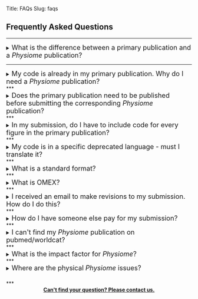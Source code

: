 Title: FAQs
Slug: faqs
       
<style>
.hand {cursor: pointer;}
</style>
   
## Frequently Asked Questions
***

<details>
  <summary p class="hand"><font size="4">What is the difference between a primary publication and a <i>Physiome</i> publication?</font></summary>
  <div id="difference"/>
    The primary publication is an experimental or modelling paper describing the model, and has been accepted to a peer-reviewed journal in the field of physiological modelling. The primary publication demonstrates that the model presented in the *Physiome* article has been scientifically reviewed. In addition, it will typically include relevant biological background, and explain why the model was developed.

    *Physiome* articles focus on reproducibility and reuse, but do not deal with the validation nor scientific relevance of the models: these are reviewed in the Primary Paper.
</details>

***
<details>
  <summary p class="hand"><font size="4">My code is already in my primary publication. Why do I need a <i>Physiome</i> publication?</font></summary>
  <p>
  <div id="why"/>
    A *Physiome* article enables you to fully describe your model implementation and its use to reproduce the findings of your primary publication. Also, any modifications made to the code since the publication of the primary publication can be finalised in order to meet reproducibility and reusability standards. 
  
</details>
***
<details>
  <summary p class="hand"><font size="4">Does the primary publication need to be published before submitting the corresponding <i>Physiome</i> publication?</font></summary>
  <p>
  <div id="publish_before"/>
    No: for original submissions, authors are encouraged to prepare their *Physiome* submission(s) in parallel to the primary publication. Submissions will be curated and evaluated, but not published until the primary publication is accepted and has been allocated a DOI. 
  
</details>
***
<details>
  <summary p class="hand"><font size="4">In my submission, do I have to include code for every figure in the primary publication?</font></summary>
  <p>
  <div id="every_figure"/>
    No. The *Physiome* article should, however, clearly describe which results from the primary publication can be reproduced by the implementation.
  
</details>
***
<details>
  <summary p class="hand"><font size="4">My code is in a specific deprecated language - must I translate it?</font></summary>
  <p>
  <div id="language"/>
    Code language does not have to be a standard markup language - as long as we can run it our computers and reproduce the expected results. Provide exact instructions on how to install or access the tools required to execute the files included in your submission.
  
</details>
***
<details>
  <summary p class="hand"><font size="4">What is a standard format?</font></summary>
  <p>
  <div id="standard_format"/>
    A markup languages such as CellML, SBML, and NeuroML, designed to encode a model in unambiguous form. The markup language SED-ML is designed to specify the simulation protocol for running the model with specified inputs and outputs. The use of these standard formats improves the reusability of your model implementation. 

    See the Computational Modelling in Biology Network (<a href="http://co.mbine.org/" target="_blank" rel="noopener noreferrer">COMBINE</a>) for further information and guidance on the use of standards for modelling in biology. 
  
</details>
***
<details>
  <summary p class="hand"><font size="4">What is OMEX?</font></summary>
  <p>
  <div id="omex"/>
    *Physiome* articles include a COMBINE archive containing all files required for implementation of the model and reproduction of the simulation results presented. It can be opened by any type of ZIP reader.

    The Open Modelling Exchange format, <a href="http://co.mbine.org/standards/omex" target="_blank" rel="noopener noreferrer">OMEX</a>, is the technical specification defining the format of the COMBINE archive.
  
</details>
***
<details>
  <summary p class="hand"><font size="4">I received an email to make revisions to my submission. How do I do this?</font></summary>
  <p>
  <div id="resubmit"/>
    On the *Physiome* submission portal, click 'Submit revision'. There, you can replace and/or upload new files for your manuscript or supplementary material. 

    Upon submission of the revisions, *Physiome* editors and curators will resume curation process by assessing the new material.
  
</details>
***
<details>
  <summary p class="hand"><font size="4">How do I have someone else pay for my submission?</font></summary>
  <p>
  <div id="payment"/>
    On acceptance of your submission, you will receive a link via email to view your article on the *Physiome* submission portal. On the portal, there is a link to the payment page for your submission, hosted by Stripe. This link can be sent to your designated third party making the payment, who will not need sign-in credentials to do so. 
    This link does not timeout, but will be inactivated should you click 'Cancel'.
  
</details>
***
<details>
  <summary p class="hand"><font size="4">I can't find my <i>Physiome</i> publication on pubmed/worldcat?</font></summary>
  <p>
  <div id="pubmed"/>
    Each article has a DOI unique to it - it is not the same as the primary publication's. You will see your <i>Physiome</i> publication on international databases soon.
  
</details>
***
<details>
  <summary p class="hand"><font size="4">What is the impact factor for <i>Physiome</i>?</font></summary>
  <p>
  <div id="impact_factor"/>
    We are a new journal! We are working on appearing on various international databases.
  
</details>
***
<details>
  <summary p class="hand"><font size="4">Where are the physical <i>Physiome</i> issues?</font></summary>
  <p>
  <div id="physical"/>
    We are an online only journal, publishing as soon as submissions are curated and accepted. Given the nature of the submissions, which are heavy on computer code, there are no physical copies of the journal.
  
</details>
<h5 id="physical"><em></em></h5>
***
       
<div style = "text-align: center;"> 
<a href = "mailto:physiome@physiomeproject.org"><strong>Can't find your question? Please contact us.  </strong></a>

</div>

<br /> 
